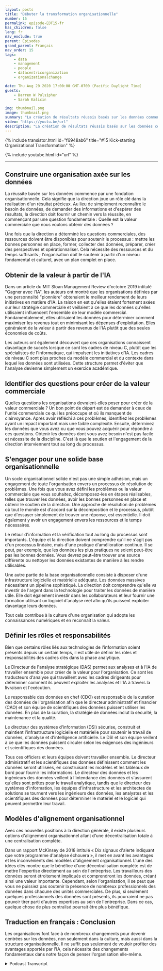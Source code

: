 ```yaml
---
layout: posts
title: "Débuter la transformation organisationnelle"
number: 15
permalink: episode-EDT15-fr
has_children: false
lang: fr
nav_exclude: true
parent: Épisodes
grand_parent: Français
nav_order: 15
tags:
    - data
    - management
    - people
    - datacentricorganization
    - organizationalchange

date: Thu Aug 20 2020 17:00:00 GMT-0700 (Pacific Daylight Time)
guests:
    - Darren W Pulsipher
    - Sarah Kalicin

img: thumbnail.png
image: thumbnail.png
summary: "La création de résultats réussis basés sur les données commence par une solide base organisationnelle. Darren et son invité Sarah Kalicin, chef des scientifiques des données du groupe Data Center d'Intel, discutent des aspects clés de ce changement fondamental."
video: "https://youtu.be/url"
description: "La création de résultats réussis basés sur les données commence par une solide base organisationnelle. Darren et son invité Sarah Kalicin, chef des scientifiques des données du groupe Data Center d'Intel, discutent des aspects clés de ce changement fondamental."
---
```


<div>
{% include transistor.html id="f6948ab6" title="#15 Kick-starting Organizational Transformation" %}

{% include youtube.html id="url" %}
</div>

---

## Construire une organisation axée sur les données

La réussite basée sur les données commence par une fondation organisationnelle. Cela signifie que la direction joue un rôle clé dans la réalisation d'un résultat précieux. Au lieu de simplement reconnaître le besoin de données, de demander des informations et d'espérer des résultats, la direction doit fournir un chemin vers la réussite, en commençant par une question fondamentale : Quelle est la valeur commerciale que nous voulons obtenir des données ?

Une fois que la direction a déterminé les questions commerciales, des ressources doivent être disponibles pour soutenir le processus : mettre les bonnes personnes en place, former, collecter des données, préparer, créer des perspectives et opérationnaliser. Cela nécessite des ressources et du temps suffisants ; l'organisation doit le soutenir à partir d'un niveau fondamental et culturel, avec un plan complet en place.

## Obtenir de la valeur à partir de l'IA

Dans un article du MIT Sloan Management Review d'octobre 2019 intitulé "Gagner avec l'IA", les auteurs ont montré que les organisations définies par une personnalité "pionnière" obtenaient le meilleur rendement de leurs initiatives en matière d'IA. La raison en est qu'elles étaient fortement axées sur leur stratégie commerciale et veillaient à ce que les données qu'elles utilisaient influencent l'ensemble de leur modèle commercial. Fondamentalement, elles utilisaient les données pour déterminer comment maximiser les revenus tout en minimisant les dépenses d'exploitation. Elles généraient de la valeur à partir des revenus de l'IA plutôt que des seules économies de coûts.

Les auteurs ont également découvert que ces organisations connaissent davantage de succès lorsque ce sont les cadres de niveau C, plutôt que les spécialistes de l'informatique, qui impulsent les initiatives d'IA. Les cadres de niveau C sont plus proches du modèle commercial et du contexte dans lequel les données sont utilisées. Cette structure permet d'éviter que l'analyse devienne simplement un exercice académique.

## Identifier des questions pour créer de la valeur commerciale

Quelles questions les organisations devraient-elles poser pour créer de la valeur commerciale ? Un bon point de départ est de demander à ceux de l'unité commerciale ce qui les préoccupe et où ils manquent de clairvoyance. Après avoir réfléchi à ces problèmes, identifiez les problèmes ayant un impact important mais une faible complexité. Ensuite, déterminez les données que vous avez ou que vous pouvez acquérir pour répondre à ces questions. Obtenir les données dont vous avez besoin n'est pas facile et nécessite de la discipline. C'est là que le soutien et l'engagement de la direction interviennent tout au long du processus.

## S'engager pour une solide base organisationnelle

Un socle organisationnel solide n'est pas une simple adhésion, mais un engagement de toute l'organisation envers un processus de résolution de problèmes. Une fois que vous avez défini les problèmes ou la valeur commerciale que vous souhaitez, décomposez-les en étapes réalisables, telles que trouver les données, avoir les bonnes personnes en place et obtenir le soutien de la direction. Une approche de résolution de problèmes où tout le monde est d'accord sur la décomposition et le processus, plutôt que d'essayer simplement de trouver une réponse, est essentielle. Il doit également y avoir un engagement envers les ressources et le temps nécessaires.

Le retour d'information et la vérification tout au long du processus sont importants. L'équipe et la direction doivent comprendre qu'il ne s'agit pas d'un processus linéaire, mais d'une pratique d'amélioration continue. Il se peut, par exemple, que les données les plus pratiques ne soient peut-être pas les bonnes données. Vous devrez peut-être trouver une source différente ou nettoyer les données existantes de manière à les rendre utilisables.

Une autre partie de la base organisationnelle consiste à disposer d'une infrastructure logicielle et matérielle adéquate. Les données massives nécessitent un pipeline sophistiqué. La direction doit comprendre qu'elle va investir de l'argent dans la technologie pour traiter les données de manière utile. Elle doit également investir dans les collaborateurs et leur fournir une formation utilisant un logiciel d'analyse réel afin qu'ils puissent exploiter davantage leurs données.

Tout cela contribue à la culture d'une organisation qui adopte les connaissances numériques et en reconnaît la valeur.

## Définir les rôles et responsabilités

Bien que certains rôles liés aux technologies de l'information soient présents depuis un certain temps, il est utile de définir les rôles et responsabilités des cadres clés dans la phase analytique.

Le Directeur de l'analyse stratégique (DAS) permet aux analyses et à l'IA de travailler ensemble pour créer de la valeur pour l'organisation. Ce sont les traducteurs d'analyse qui travaillent avec les cadres dirigeants pour déterminer comment ils peuvent exploiter les analyses et l'IA à travers la livraison et l'exécution.

Le responsable des données en chef (CDO) est responsable de la curation des données de l'organisation afin que le directeur administratif et financier (CAO) et son équipe de scientifiques des données puissent utiliser les données. En plus de la curation, la stratégie de données inclut la sécurité, la maintenance et la qualité.

Le directeur des systèmes d'information (DSI) sécurise, construit et maintient l'infrastructure logicielle et matérielle pour soutenir le travail de données, d'analyse et d'intelligence artificielle. Le DSI et son équipe veillent à ce que les données puissent circuler selon les exigences des ingénieurs et scientifiques des données.

Tous ces officiers et leurs équipes doivent travailler ensemble. Le directeur administratif et les scientifiques des données définissent comment les données seront utilisées, en construisant les modèles et les tableaux de bord pour fournir les informations. Le directeur des données et les ingénieurs des données veillent à l'intendance des données et s'assurent qu'elles sont prêtes pour le travail analytique, tandis que le directeur des systèmes d'information, les équipes d'infrastructure et les architectes de solutions se tournent vers les ingénieurs des données, les analystes et les scientifiques des données pour déterminer le matériel et le logiciel qui peuvent permettre leur travail.

## Modèles d'alignement organisationnel

Avec ces nouvelles positions à la direction générale, il existe plusieurs options d'alignement organisationnel allant d'une décentralisation totale à une centralisation complète.

Dans un rapport McKinsey de 2018 intitulé « Dix signaux d'alerte indiquant que votre programme d'analyse échouera », il met en avant les avantages et les inconvénients des modèles d'alignement organisationnel. L'une des idées clés montre que le bénéfice d'une décentralisation complète est de mettre l'expertise directement au sein de l'entreprise. Les travailleurs des données seront étroitement impliqués et comprendront les données, créant ainsi une valeur importante. Cependant, selon l'organisation, il se peut que vous ne puissiez pas soutenir la présence de nombreux professionnels des données dans chacune des unités commerciales. De plus, si seulement quelques professionnels des données sont présents, ils pourraient ne pas pouvoir tirer parti d'autres expertises au sein de l'entreprise. Dans ce cas, quelque chose de plus centralisé pourrait être plus bénéfique.

## Traduction en français : Conclusion

Les organisations font face à de nombreux changements pour devenir centrées sur les données, non seulement dans la culture, mais aussi dans la structure organisationnelle. Il ne suffit pas seulement de vouloir profiter des avantages apportés par l'IA, cela nécessite des changements fondamentaux dans notre façon de penser l'organisation elle-même.



<details>
<summary> Podcast Transcript </summary>

<p></p>

</details>
